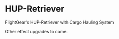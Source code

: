 # HUP-Retriever
FlightGear's HUP-Retriever with Cargo Hauling System

Other effect upgrades to come.

